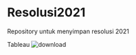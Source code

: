 # Resolusi2021
Repository untuk menyimpan resolusi 2021

Tableau
![download](https://user-images.githubusercontent.com/8768315/104553937-109c4480-566e-11eb-8dcc-5dc54688d23f.png)
